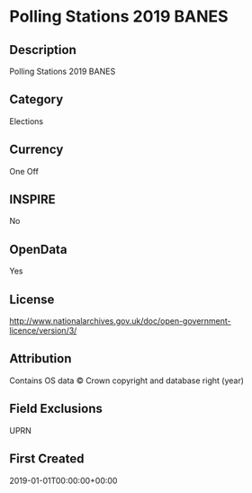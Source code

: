 # Polling Stations 2019 BANES

## Description
Polling Stations 2019 BANES

## Category
Elections

## Currency
One Off

## INSPIRE
No

## OpenData
Yes

## License
http://www.nationalarchives.gov.uk/doc/open-government-licence/version/3/

## Attribution
Contains OS data &copy; Crown copyright and database right (year)

## Field Exclusions
UPRN

## First Created
2019-01-01T00:00:00+00:00

